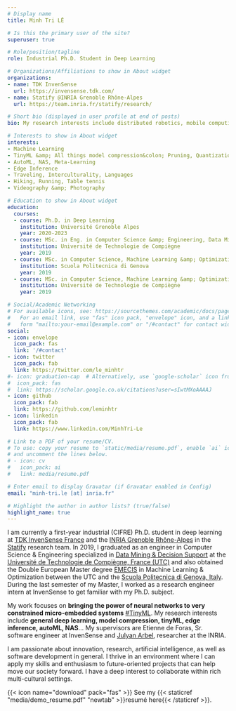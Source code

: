 ```yaml
---
# Display name
title: Minh Tri LÊ

# Is this the primary user of the site?
superuser: true

# Role/position/tagline
role: Industrial Ph.D. Student in Deep Learning

# Organizations/Affiliations to show in About widget
organizations:
- name: TDK InvenSense
  url: https://invensense.tdk.com/
- name: Statify @INRIA Grenoble Rhône-Alpes
  url: https://team.inria.fr/statify/research/

# Short bio (displayed in user profile at end of posts)
bio: My research interests include distributed robotics, mobile computing and programmable matter.

# Interests to show in About widget
interests:
- Machine Learning
- TinyML &amp; All things model compression&colon; Pruning, Quantization, Knowledge Distillation...
- AutoML, NAS, Meta-Learning
- Edge Inference
- Traveling, Interculturality, Languages 
- Hiking, Running, Table tennis
- Videography &amp; Photography

# Education to show in About widget
education:
  courses:
  - course: Ph.D. in Deep Learning
    institution: Université Grenoble Alpes
    year: 2020-2023
  - course: MSc. in Eng. in Computer Science &amp; Engineering, Data Mining &amp; Decision Support
    institution: Université de Technologie de Compiègne
    year: 2019
  - course: MSc. in Computer Science, Machine Learning &amp; Optimization
    institution: Scuola Politecnica di Genova
    year: 2019
  - course: MSc. in Computer Science, Machine Learning &amp; Optimization
    institution: Université de Technologie de Compiègne
    year: 2019

# Social/Academic Networking
# For available icons, see: https://sourcethemes.com/academic/docs/page-builder/#icons
#   For an email link, use "fas" icon pack, "envelope" icon, and a link in the
#   form "mailto:your-email@example.com" or "/#contact" for contact widget.
social:
- icon: envelope
  icon_pack: fas
  link: '/#contact'
- icon: twitter
  icon_pack: fab
  link: https://twitter.com/le_minhtr
#- icon: graduation-cap  # Alternatively, use `google-scholar` icon from `ai` icon pack
#  icon_pack: fas
#  link: https://scholar.google.co.uk/citations?user=sIwtMXoAAAAJ
- icon: github
  icon_pack: fab
  link: https://github.com/leminhtr
- icon: linkedin
  icon_pack: fab
  link: https://www.linkedin.com/MinhTri-Le

# Link to a PDF of your resume/CV.
# To use: copy your resume to `static/media/resume.pdf`, enable `ai` icons in `params.toml`, 
# and uncomment the lines below.
# - icon: cv
#   icon_pack: ai
#   link: media/resume.pdf

# Enter email to display Gravatar (if Gravatar enabled in Config)
email: "minh-tri.le [at] inria.fr"

# Highlight the author in author lists? (true/false)
highlight_name: true
---
```


I am currently a first-year industrial (CIFRE) Ph.D. student in deep learning at [TDK InvenSense France](https://invensense.tdk.com/) and the [INRIA Grenoble Rhône-Alpes](https://www.inria.fr/en/centre-inria-grenoble-rhone-alpes) in the [Statify](https://team.inria.fr/statify/research/) research team. In 2019, I graduated as an engineer in Computer Science &amp; Engineering specialized in [Data Mining &amp; Decision Support](https://www.utc.fr/en/courses-and-training/the-utc-engineering-diploma/computer-sciences-and-engineering-gi/specialty-decision-data-mining-gi-fdd.html) at the [Université de Technologie de Compiègne, France (UTC)](https://www.utc.fr/en.html) and also obtained the Double European Master degree [EMECIS](http://emecis.eu/en/) in Machine Learning &amp; Optimization between the UTC and the [Scuola Politecnica di Genova, Italy](https://scuolapolitecnica.unige.it/). During the last semester of my Master, I worked as a research engineer intern at InvenSense to get familiar with my Ph.D. subject. 

My work focuses on **bringing the power of neural networks to very constrained micro-embedded systems** [#TinyML](). My research interests include **general deep learning, model compression, tinyML, edge inference, autoML, NAS**...
My supervisors are Etienne de Foras, Sr. software engineer at InvenSense and [Julyan Arbel](https://www.julyanarbel.com/), researcher at the INRIA.

I am passionate about innovation, research, artificial intelligence, as well as software development in general.
I thrive in an environment where I can apply my skills and enthusiasm to future-oriented projects that can help move our society forward.
I have a deep interest to collaborate within rich multi-cultural settings.


{{< icon name="download" pack="fas" >}} See my {{< staticref "media/demo_resume.pdf" "newtab" >}}resumé here{{< /staticref >}}.
